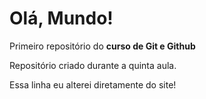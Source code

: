 # Olá, Mundo!
 Primeiro repositório do **curso de Git e Github**

 Repositório criado durante a quinta aula.

Essa linha eu alterei diretamente do site!
